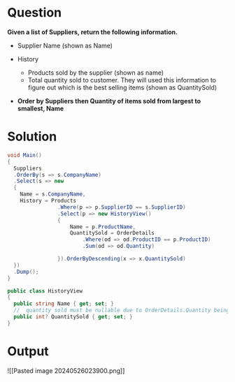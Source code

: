 ```table-of-contents
```
# Question
**Given a list of Suppliers, return the following information.**

- Supplier Name (shown as Name)
    
- History
    
    - Products sold by the supplier (shown as name)
    - Total quantity sold to customer. They will used this information to figure out which is the best selling items (shown as QuantitySold)
- **Order by Suppliers then Quantity of items sold from largest to smallest, Name**

# Solution
```cs
void Main()
{
  Suppliers
  .OrderBy(s => s.CompanyName)
  .Select(s => new
  {
  	Name = s.CompanyName,
  	History = Products
  				.Where(p => p.SupplierID == s.SupplierID)
  				.Select(p => new HistoryView()
  				{
  					Name = p.ProductName,
  					QuantitySold = OrderDetails
  						.Where(od => od.ProductID == p.ProductID)
  						.Sum(od => od.Quantity)

  				}).OrderByDescending(x => x.QuantitySold)
  })
  .Dump();
}

public class HistoryView
{
  public string Name { get; set; }
  //  quantity sold must be nullable due to OrderDetails.Quantity being nullable
  public int? QuantitySold { get; set; }
}
```

# Output
![[Pasted image 20240526023900.png]]
